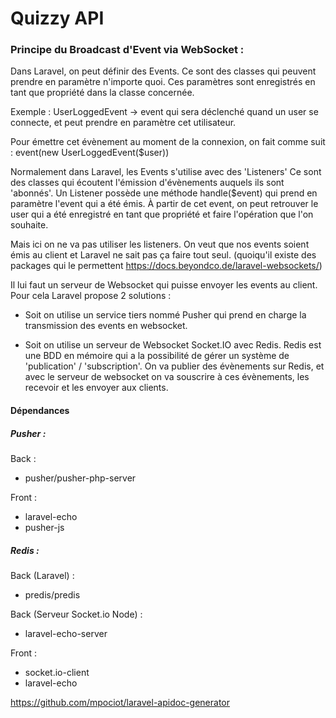 # Quizzy API

### Principe du Broadcast d'Event via WebSocket :

Dans Laravel, on peut définir des Events. Ce sont des classes qui peuvent 
prendre en paramètre n'importe quoi. Ces paramètres sont enregistrés en tant que 
propriété dans la classe concernée. 

Exemple : UserLoggedEvent -> event qui sera déclenché quand un user 
se connecte, et peut prendre en paramètre cet utilisateur.

Pour émettre cet évènement au moment de la connexion, on fait comme suit :
event(new UserLoggedEvent($user))

Normalement dans Laravel, les Events s'utilise avec des 'Listeners'
Ce sont des classes qui écoutent l'émission d'évènements auquels ils 
sont 'abonnés'. Un Listener possède une méthode handle($event) qui prend
en paramètre l'event qui a été émis. À partir de cet event, on peut retrouver 
le user qui a été enregistré en tant que propriété et faire l'opération que l'on
souhaite.
 
Mais ici on ne va pas utiliser les listeners. On veut que nos events soient 
émis au client et Laravel ne sait pas ça faire tout seul. 
(quoiqu'il existe des packages qui le permettent https://docs.beyondco.de/laravel-websockets/) 

Il lui faut un serveur de Websocket qui puisse envoyer les events au client.
Pour cela Laravel propose 2 solutions : 

- Soit on utilise un service tiers nommé Pusher qui prend en charge la
transmission des events en websocket.

- Soit on utilise un serveur de Websocket Socket.IO avec Redis. Redis est une BDD
en mémoire qui a la possibilité de gérer un système de
'publication' / 'subscription'. 
On va publier des évènements sur Redis, et avec le serveur de websocket on va
souscrire à ces évènements, les recevoir et les envoyer aux clients.

#### Dépendances 

##### Pusher :

Back :  
   - pusher/pusher-php-server

Front : 
   - laravel-echo
   - pusher-js

##### Redis : 

Back (Laravel) :
   - predis/predis

Back (Serveur Socket.io Node) :    
   - laravel-echo-server
    
Front :
   - socket.io-client
   - laravel-echo





https://github.com/mpociot/laravel-apidoc-generator
